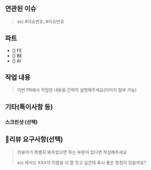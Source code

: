 ## 연관된 이슈

> ex) #이슈번호, #이슈번호

## 파트
- [] FE
- [] BE
- [] AI

## 작업 내용

> 이번 PR에서 작업한 내용을 간략히 설명해주세요(이미지 첨부 가능)

## 기타(특이사항 등)

### 스크린샷 (선택)

## 💬리뷰 요구사항(선택)

> 리뷰어가 특별히 봐주었으면 하는 부분이 있다면 작성해주세요
>
> ex) 메서드 XXX의 이름을 더 잘 짓고 싶은데 혹시 좋은 명칭이 있을까요?
